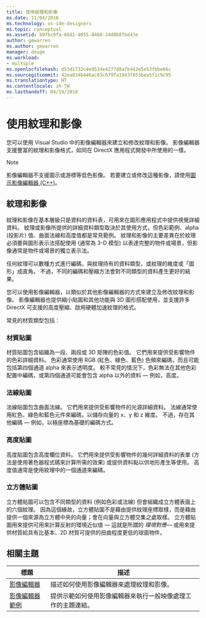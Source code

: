 ```yaml
---
title: 使用紋理和影像
ms.date: 11/04/2016
ms.technology: vs-ide-designers
ms.topic: conceptual
ms.assetid: b9fbc8fa-66d1-4055-8460-24d8b8fbe43e
author: gewarren
ms.author: gewarren
manager: douge
ms.workload:
- multiple
ms.openlocfilehash: d53d1732c4e9534e4277d8a7b442e5e53fbbe66c
ms.sourcegitcommit: 42ea834b446ac65c679fa1043f853bea5f1c9c95
ms.translationtype: HT
ms.contentlocale: zh-TW
ms.lasthandoff: 04/19/2018
---
```

# <a name="work-with-textures-and-images"></a>使用紋理和影像

您可以使用 Visual Studio 中的影像編輯器來建立和修改紋理和影像。 影像編輯器支援豐富的紋理和影像格式，如同在 DirectX 應用程式開發中所使用的一樣。

> [!NOTE]
> 影像編輯器不支援圖示或游標等低色影像。 若要建立或修改這種影像，請使用[圖示影像編輯器 (C++)](/cpp/windows/image-editor-for-icons)。

## <a name="textures-and-images"></a>紋理和影像

紋理和影像在基本層級只是資料的資料表，可用來在圖形應用程式中提供視覺詳細資料。 紋理或影像所提供的詳細資料類型取決於其使用方式，但色彩範例、alpha (投影片) 值、曲面法線和高度值都是常見範例。 紋理和影像的主要差異在於紋理必須要與圖形表示法搭配使用 (通常為 3-D 模型) 以表達完整的物件或場景，但影像通常是物件或場景的獨立表示法。

任何紋理可以數種方式進行編碼，與紋理持有的資料類型，或紋理的維度或「圖形」成直角。 不過，不同的編碼和壓縮方法會對不同類型的資料產生更好的結果。

您可以使用影像編輯器，以類似於其他影像編輯器的方式來建立及修改紋理和影像。 影像編輯器也提供縮小貼圖和其他功能與 3D 圖形搭配使用，並支援許多 DirectX 可支援的高度壓縮、啟用硬體加速紋理的格式。

常見的材質類型包括︰

### <a name="texture-maps"></a>材質貼圖

材質貼圖包含組織為一段、兩段或 3D 矩陣的色彩值。 它們用來提供受影響物件的色彩詳細資料。 色彩通常使用 RGB (紅色、綠色、藍色) 色頻來編碼，而且可能包括第四個通道 alpha 來表示透明度。 較不常見的情況下，色彩無法在其他色彩配置中編碼，或第四個通道可能會包含 alpha 以外的資料 — 例如，高度。

### <a name="normal-maps"></a>法線貼圖

法線貼圖包含曲面法線。 它們用來提供受影響物件的光源詳細資料。 法線通常使用紅色、綠色和藍色元件來編碼，以儲存向量的 x、y 和 z 維度。 不過，存在其他編碼 — 例如，以極座標為基礎的編碼方式。

### <a name="height-maps"></a>高度貼圖

高度貼圖包含高度欄位資料。 它們用來提供受影響物件的幾何詳細資料的表單 (方法是使用著色器程式碼來計算所需的效果) 或提供資料點以供地形產生等使用。 高度值通常是使用紋理中的一個通道來編碼。

### <a name="cube-maps"></a>立方體貼圖

立方體貼圖可以包含不同類型的資料 (例如色彩或法線) 但會組織成立方體表面上的六個紋理。 因為這個緣故，立方體貼圖不是藉由提供紋理座標取樣，而是藉由提供一個來源為立方體中央的向量；會在向量與立方體交集之處取樣。 立方體貼圖用來提供可用來計算反射的環境近似值 — 這就是所謂的 *環境對應*— 或用來提供材質給具有比基本、2D 材質可提供的扭曲程度更低的球面物件。

## <a name="related-topics"></a>相關主題

|標題|描述|
|-----------|-----------------|
|[影像編輯器](../designers/image-editor.md)|描述如何使用影像編輯器來處理紋理和影像。|
|[影像編輯器範例](../designers/image-editor-examples.md)|提供示範如何使用影像編輯器來執行一般映像處理工作的主題連結。|